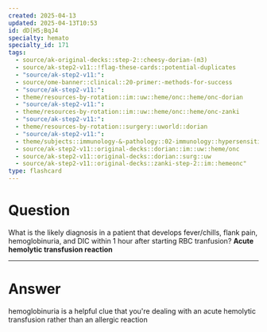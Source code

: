 ```yaml
---
created: 2025-04-13
updated: 2025-04-13T10:53
id: dD[H5;BqJ4
specialty: hemato
specialty_id: 171
tags:
  - source/ak-original-decks::step-2::cheesy-dorian-(m3)
  - source/ak-step2-v11::!flag-these-cards::potential-duplicates
  - "source/ak-step2-v11:": 
  - source/ome-banner::clinical::20-primer:-methods-for-success
  - "source/ak-step2-v11:": 
  - theme/resources-by-rotation::im::uw::heme/onc::heme/onc-dorian
  - "source/ak-step2-v11:": 
  - theme/resources-by-rotation::im::uw::heme/onc::heme/onc-zanki
  - "source/ak-step2-v11:": 
  - theme/resources-by-rotation::surgery::uworld::dorian
  - "source/ak-step2-v11:": 
  - theme/subjects::immunology-&-pathology::02-immunology::hypersensitivity::transfusion-reaction::acute-hemolytic-transfusion-reaction
  - source/ak-step2-v11::original-decks::dorian::im::uw::heme/onc
  - source/ak-step2-v11::original-decks::dorian::surg::uw
  - source/ak-step2-v11::original-decks::zanki-step-2::im::hemeonc"
type: flashcard
---
```


# Question
What is the likely diagnosis in a patient that develops fever/chills, flank pain, hemoglobinuria, and DIC within 1 hour after starting RBC tranfusion?    **Acute hemolytic transfusion reaction**

---

# Answer
hemoglobinuria is a helpful clue that you're dealing with an acute hemolytic transfusion rather than an allergic reaction